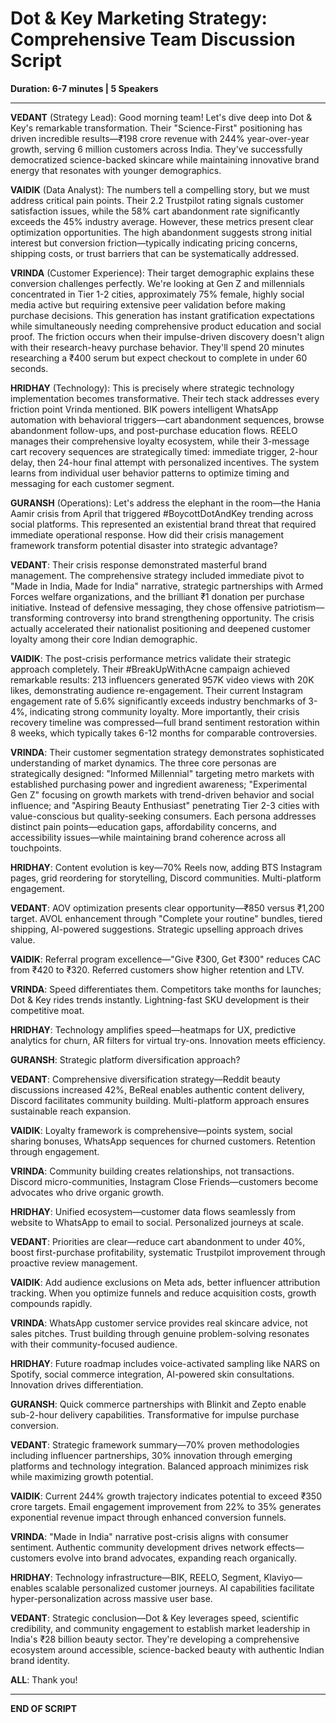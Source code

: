 # Dot & Key Marketing Strategy: Comprehensive Team Discussion Script
**Duration: 6-7 minutes | 5 Speakers**

---

**VEDANT** (Strategy Lead): Good morning team! Let's dive deep into Dot & Key's remarkable transformation. Their "Science-First" positioning has driven incredible results—₹198 crore revenue with 244% year-over-year growth, serving 6 million customers across India. They've successfully democratized science-backed skincare while maintaining innovative brand energy that resonates with younger demographics.

**VAIDIK** (Data Analyst): The numbers tell a compelling story, but we must address critical pain points. Their 2.2 Trustpilot rating signals customer satisfaction issues, while the 58% cart abandonment rate significantly exceeds the 45% industry average. However, these metrics present clear optimization opportunities. The high abandonment suggests strong initial interest but conversion friction—typically indicating pricing concerns, shipping costs, or trust barriers that can be systematically addressed.

**VRINDA** (Customer Experience): Their target demographic explains these conversion challenges perfectly. We're looking at Gen Z and millennials concentrated in Tier 1-2 cities, approximately 75% female, highly social media active but requiring extensive peer validation before making purchase decisions. This generation has instant gratification expectations while simultaneously needing comprehensive product education and social proof. The friction occurs when their impulse-driven discovery doesn't align with their research-heavy purchase behavior. They'll spend 20 minutes researching a ₹400 serum but expect checkout to complete in under 60 seconds.

**HRIDHAY** (Technology): This is precisely where strategic technology implementation becomes transformative. Their tech stack addresses every friction point Vrinda mentioned. BIK powers intelligent WhatsApp automation with behavioral triggers—cart abandonment sequences, browse abandonment follow-ups, and post-purchase education flows. REELO manages their comprehensive loyalty ecosystem, while their 3-message cart recovery sequences are strategically timed: immediate trigger, 2-hour delay, then 24-hour final attempt with personalized incentives. The system learns from individual user behavior patterns to optimize timing and messaging for each customer segment.

**GURANSH** (Operations): Let's address the elephant in the room—the Hania Aamir crisis from April that triggered #BoycottDotAndKey trending across social platforms. This represented an existential brand threat that required immediate operational response. How did their crisis management framework transform potential disaster into strategic advantage?

**VEDANT**: Their crisis response demonstrated masterful brand management. The comprehensive strategy included immediate pivot to "Made in India, Made for India" narrative, strategic partnerships with Armed Forces welfare organizations, and the brilliant ₹1 donation per purchase initiative. Instead of defensive messaging, they chose offensive patriotism—transforming controversy into brand strengthening opportunity. The crisis actually accelerated their nationalist positioning and deepened customer loyalty among their core Indian demographic.

**VAIDIK**: The post-crisis performance metrics validate their strategic approach completely. Their #BreakUpWithAcne campaign achieved remarkable results: 213 influencers generated 957K video views with 20K likes, demonstrating audience re-engagement. Their current Instagram engagement rate of 5.6% significantly exceeds industry benchmarks of 3-4%, indicating strong community loyalty. More importantly, their crisis recovery timeline was compressed—full brand sentiment restoration within 8 weeks, which typically takes 6-12 months for comparable controversies.

**VRINDA**: Their customer segmentation strategy demonstrates sophisticated understanding of market dynamics. The three core personas are strategically designed: "Informed Millennial" targeting metro markets with established purchasing power and ingredient awareness; "Experimental Gen Z" focusing on growth markets with trend-driven behavior and social influence; and "Aspiring Beauty Enthusiast" penetrating Tier 2-3 cities with value-conscious but quality-seeking consumers. Each persona addresses distinct pain points—education gaps, affordability concerns, and accessibility issues—while maintaining brand coherence across all touchpoints.

**HRIDHAY**: Content evolution is key—70% Reels now, adding BTS Instagram pages, grid reordering for storytelling, Discord communities. Multi-platform engagement.

**VEDANT**: AOV optimization presents clear opportunity—₹850 versus ₹1,200 target. AVOL enhancement through "Complete your routine" bundles, tiered shipping, AI-powered suggestions. Strategic upselling approach drives value.

**VAIDIK**: Referral program excellence—"Give ₹300, Get ₹300" reduces CAC from ₹420 to ₹320. Referred customers show higher retention and LTV.

**VRINDA**: Speed differentiates them. Competitors take months for launches; Dot & Key rides trends instantly. Lightning-fast SKU development is their competitive moat.

**HRIDHAY**: Technology amplifies speed—heatmaps for UX, predictive analytics for churn, AR filters for virtual try-ons. Innovation meets efficiency.

**GURANSH**: Strategic platform diversification approach?

**VEDANT**: Comprehensive diversification strategy—Reddit beauty discussions increased 42%, BeReal enables authentic content delivery, Discord facilitates community building. Multi-platform approach ensures sustainable reach expansion.

**VAIDIK**: Loyalty framework is comprehensive—points system, social sharing bonuses, WhatsApp sequences for churned customers. Retention through engagement.

**VRINDA**: Community building creates relationships, not transactions. Discord micro-communities, Instagram Close Friends—customers become advocates who drive organic growth.

**HRIDHAY**: Unified ecosystem—customer data flows seamlessly from website to WhatsApp to email to social. Personalized journeys at scale.

**VEDANT**: Priorities are clear—reduce cart abandonment to under 40%, boost first-purchase profitability, systematic Trustpilot improvement through proactive review management.

**VAIDIK**: Add audience exclusions on Meta ads, better influencer attribution tracking. When you optimize funnels and reduce acquisition costs, growth compounds rapidly.

**VRINDA**: WhatsApp customer service provides real skincare advice, not sales pitches. Trust building through genuine problem-solving resonates with their community-focused audience.

**HRIDHAY**: Future roadmap includes voice-activated sampling like NARS on Spotify, social commerce integration, AI-powered skin consultations. Innovation drives differentiation.

**GURANSH**: Quick commerce partnerships with Blinkit and Zepto enable sub-2-hour delivery capabilities. Transformative for impulse purchase conversion.

**VEDANT**: Strategic framework summary—70% proven methodologies including influencer partnerships, 30% innovation through emerging platforms and technology integration. Balanced approach minimizes risk while maximizing growth potential.

**VAIDIK**: Current 244% growth trajectory indicates potential to exceed ₹350 crore targets. Email engagement improvement from 22% to 35% generates exponential revenue impact through enhanced conversion funnels.

**VRINDA**: "Made in India" narrative post-crisis aligns with consumer sentiment. Authentic community development drives network effects—customers evolve into brand advocates, expanding reach organically.

**HRIDHAY**: Technology infrastructure—BIK, REELO, Segment, Klaviyo—enables scalable personalized customer journeys. AI capabilities facilitate hyper-personalization across massive user base.

**VEDANT**: Strategic conclusion—Dot & Key leverages speed, scientific credibility, and community engagement to establish market leadership in India's ₹28 billion beauty sector. They're developing a comprehensive ecosystem around accessible, science-backed beauty with authentic Indian brand identity.

**ALL**: Thank you!

---

**END OF SCRIPT**
